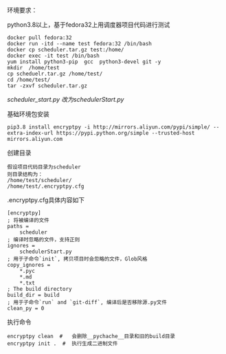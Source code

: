 环境要求：

python3.8以上，基于fedora32上用调度器项目代码进行测试

```
docker pull fedora:32
docker run -itd --name test fedora:32 /bin/bash
docker cp scheduler.tar.gz test:/home/
docker exec -it test /bin/bash
yum install python3-pip  gcc  python3-devel git -y
mkdir  /home/test
cp scheduelr.tar.gz /home/test/
cd /home/test/
tar -zxvf scheduler.tar.gz
```







*scheduler_start.py 改为schedulerStart.py*

基础环境包安装

```
pip3.8 install encryptpy -i http://mirrors.aliyun.com/pypi/simple/ --extra-index-url https://pypi.python.org/simple --trusted-host mirrors.aliyun.com

```



创建目录

```
假设项目代码目录为scheduler
则目录结构为：
/home/test/scheduler/
/home/test/.encryptpy.cfg
```

.encryptpy.cfg具体内容如下

```
[encryptpy]
; 将被编译的文件
paths =
    scheduler
; 编译时忽略的文件，支持正则
ignores =
    schedulerStart.py
; 用于子命令`init`, 拷贝项目时会忽略的文件，Glob风格
copy_ignores =
    *.pyc
    *.md
    *.txt
; The build directory
build_dir = build
; 用于子命令`run` and `git-diff`, 编译后是否移除源.py文件
clean_py = 0

```



执行命令

```
encryptpy clean  #   会删除__pychache__目录和旧的build目录
encryptpy init .  #  执行生成二进制文件

```


